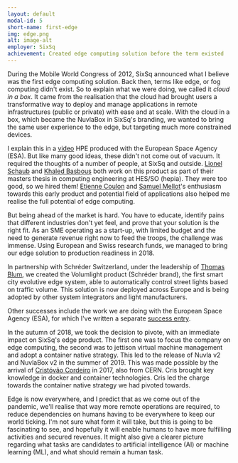 ```yaml
---
layout: default
modal-id: 5
short-name: first-edge
img: edge.png
alt: image-alt
employer: SixSq
achievement: Created edge computing solution before the term existed
---
```


During the Mobile World Congress of 2012, SixSq announced what I believe was the first edge computing solution. Back then, terms like edge, or fog computing didn't exist. So to explain what we were doing, we called it *cloud in a box*. It came from the realisation that the cloud had brought users a transformative way to deploy and manage applications in remote infrastructures (public or private) with ease and at scale. With the cloud in a box, which became the NuvlaBox in SixSq's branding, we wanted to bring the same user experience to the edge, but targeting much more constrained devices.

I explain this in a [video](https://youtu.be/l8XD8bHceOY) HPE produced with the European Space Agency (ESA). But like many good ideas, these didn't not come out of vacuum.  It required the thoughts of a number of people, at SixSq and outside. [Lionel Schaub](https://www.linkedin.com/in/lionel-s-65a44459) and [Khaled Basbous](https://www.linkedin.com/in/khaled-basbous-a3b66760) both work on this product as part of their masters thesis in computing engineering at HES/SO (hepia). They were too good, so we hired them! [Etienne Coulon](https://www.linkedin.com/in/ecoulon) and [Samuel Mellot](https://www.linkedin.com/in/samuelmellot)'s enthusiasm towards this early product and potential field of applications also helped me realise the full potential of edge computing.

But being ahead of the market is hard. You have to educate, identify pains that different industries don't yet feel, and prove that your solution is the right fit. As an SME operating as a start-up, with limited budget and the need to generate revenue right now to feed the troops, the challenge was immense. Using European and Swiss research funds, we managed to bring our edge solution to production readiness in 2018.

In partnership with Schréder Switzerland, under the leadership of [Thomas Blum](https://www.linkedin.com/in/thomas-blum-92088a16), we created the Volumlight product (Schréder brand), the first smart city evolutive edge system, able to automatically control street lights based on traffic volume. This solution is now deployed across Europe and is being adopted by other system integrators and light manufacturers.

Other successes include the work we are doing with the European Space Agency (ESA), for which I've written a separate [success entry]().

In the autumn of 2018, we took the decision to pivote, with an immediate impact on SixSq's edge product. The first one was to focus the company on edge computing, the second was to jettison virtual machine management and adopt a container native strategy. This led to the release of Nuvla v2 and NuvlaBox v2 in the summer of 2019. This was made possible by the arrival of [Cristóvão Cordeiro](https://www.linkedin.com/in/cristovaocordeiro/) in 2017, also from CERN. Cris brought key knowledge in docker and container technologies. Cris led the charge towards the container native strategy we had pivoted towards.

Edge is now everywhere, and I predict that as we come out of the pandemic, we'll realise that way more remote operations are required, to reduce dependencies on humans having to be everywhere to keep our world ticking. I'm not sure what form it will take, but this is going to be fascinating to see, and hopefully it will enable humans to have more fulfilling activities and secured revenues. It might also give a clearer picture regarding what tasks are candidates to artificial intelligence (AI) or machine learning (ML), and what should remain a human task.
